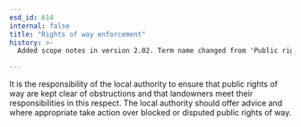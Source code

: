 ```yaml
---
esd_id: 614
internal: false
title: "Rights of way enforcement"
history: >-
  Added scope notes in version 2.02. Term name changed from 'Public rights of way - enforcement' to 'Planning - rights of way - enforcement' in version 3.00. name changed to 'Rights of way enforcement' in version 4.00.

---
```


It is the responsibility of the local authority to ensure that public rights of way are kept clear of obstructions and that landowners meet their responsibilities in this respect.  The local authority should offer advice and where appropriate take action over blocked or disputed public rights of way.

